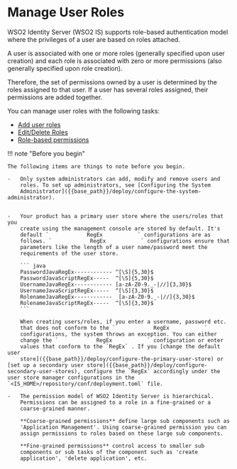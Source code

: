 # Manage User Roles

WSO2 Identity Server (WSO2 IS) supports role-based authentication model where the
privileges of a user are based on roles attached.

A user is associated with one or more roles (generally specified upon
user creation) and each role is associated with zero or more
permissions (also generally specified upon role creation). 

Therefore, the set of permissions owned by a user is determined by the roles
assigned to that user. If a user has several roles assigned, their
permissions are added together.

You can manage user roles with the following tasks: 

- [Add user roles]({{base_path}}/guides/identity-lifecycles/add-user-roles)
- [Edit/Delete Roles]({{base_path}}/guides/identity-lifecycles/edit-delete-roles)
- [Role-based permissions]({{base_path}}/guides/identity-lifecycles/role-based-permissions)

!!! note "Before you begin"

    The following items are things to note before you begin.

    -   Only system administrators can add, modify and remove users and
        roles. To set up administrators, see [Configuring the System
        Administrator]({{base_path}}/deploy/configure-the-system-administrator).  
        

    -   Your product has a primary user store where the users/roles that you
        create using the management console are stored by default. It's
        default `            RegEx           ` configurations are as
        follows. `            RegEx           ` configurations ensure that
        parameters like the length of a user name/password meet the
        requirements of the user store.

        ``` java
        PasswordJavaRegEx------------ ^[\S]{5,30}$
        PasswordJavaScriptRegEx-----  ^[\S]{5,30}$
        UsernameJavaRegEx------------ [a-zA-Z0-9._-|//]{3,30}$
        UsernameJavaScriptRegEx-----  ^[\S]{3,30}$
        RolenameJavaRegEx------------  [a-zA-Z0-9._-|//]{3,30}$
        RolenameJavaScriptRegEx-----  ^[\S]{3,30}$
        ```

        When creating users/roles, if you enter a username, password etc.
        that does not conform to the `            RegEx           `
        configurations, the system throws an exception. You can either
        change the `            RegEx           ` configuration or enter
        values that conform to the `RegEx` . If you [change the default user
        store]({{base_path}}/deploy/configure-the-primary-user-store) or [set up a secondary user store]({{base_path}}/deploy/configure-secondary-user-stores), configure the `RegEx` accordingly under the user store manager configurations in the `<IS_HOME>/repository/conf/deployment.toml` file.  

    -   The permission model of WSO2 Identity Server is hierarchical.
        Permissions can be assigned to a role in a fine-grained or a
        coarse-grained manner.

        **Coarse-grained permissions** define large sub components such as
        'Application Management'. Using coarse-grained permission you can
        assign permissions to roles based on these large sub components.

        **Fine-grained permissions** control access to smaller sub
        components or sub tasks of the component such as 'create
        application', 'delete application', etc.

